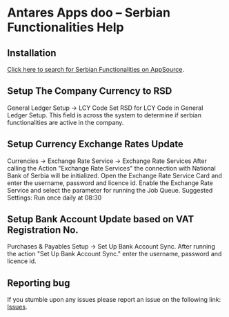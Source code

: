 # Antares Apps doo – Serbian Functionalities Help

## Installation
[Click here to search for Serbian Functionalities on AppSource](https://appsource.microsoft.com/en-us/product/dynamics-365-business-central/PUBID.antaresapps1634735406093%7CAID.serbianfunctionalities%7CPAPPID.92da857b-0491-42d8-9333-e69b77e879af).

## Setup The Company Currency to RSD
General Ledger Setup -> LCY Code
Set RSD for LCY Code in General Ledger Setup. This field is across the system to determine if serbian functionalities are active in the company.

## Setup Currency Exchange Rates Update
Currencies -> Exchange Rate Service -> Exchange Rate Services
After calling the Action "Exchange Rate Services" the connection with National Bank of Serbia will be initialized.
Open the Exchange Rate Service Card and enter the username, password and licence id.
Enable the Exchange Rate Service and select the parameter for running the Job Queue.
Suggested Settings: Run once daily at 08:30

## Setup Bank Account Update based on VAT Registration No.
Purchases & Payables Setup -> Set Up Bank Account Sync.
After running the action "Set Up Bank Account Sync." enter the username, password and licence id.

## Reporting bug
If you stumble upon any issues please report an issue on the following link:
[Issues](https://github.com/AntaresAppsDoo/Wiki/issues).
